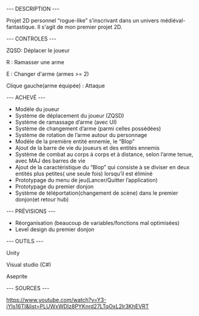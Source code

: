 --- DESCRIPTION ---

Projet 2D personnel “rogue-like” s’inscrivant dans un univers médiéval-fantastique. Il s'agit de mon premier projet 2D.

--- CONTROLES ---

ZQSD: Déplacer le joueur

R : Ramasser une arme

E : Changer d'arme (armes >= 2)

Clique gauche(arme équipée) : Attaque


--- ACHEVÉ ---

- Modèle du joueur
- Système de déplacement du joueur (ZQSD)
- Système de ramassage d’arme (avec UI)
- Système de changement d’arme (parmi celles possédées)
- Système de rotation de l’arme autour du personnage
- Modèle de la première entité ennemie, le “Blop”
- Ajout de la barre de vie du joueurs et des entités ennemis
- Système de combat au corps à corps et à distance, selon l’arme tenue, avec MAJ des barres de vie
- Ajout de la caractéristique du “Blop” qui consiste à se diviser en deux entités plus petites( une seule fois) lorsqu’il est éliminé
- Prototypage du menu de jeu(Lancer/Quitter l’application)
- Prototypage du premier donjon
- Système de téléportation(changement de scène) dans le premier donjon(et retour hub)
    

--- PRÉVISIONS ---

- Réorganisation (beaucoup de variables/fonctions mal optimisées)
- Level design du premier donjon

--- OUTILS ---

Unity

Visual studio (C#)

Aseprite

--- SOURCES ---

https://www.youtube.com/watch?v=Y3-iYIs16TI&list=PLUWxWDlz8PYKnrd27LTqOxL2lr3KhEVRT
